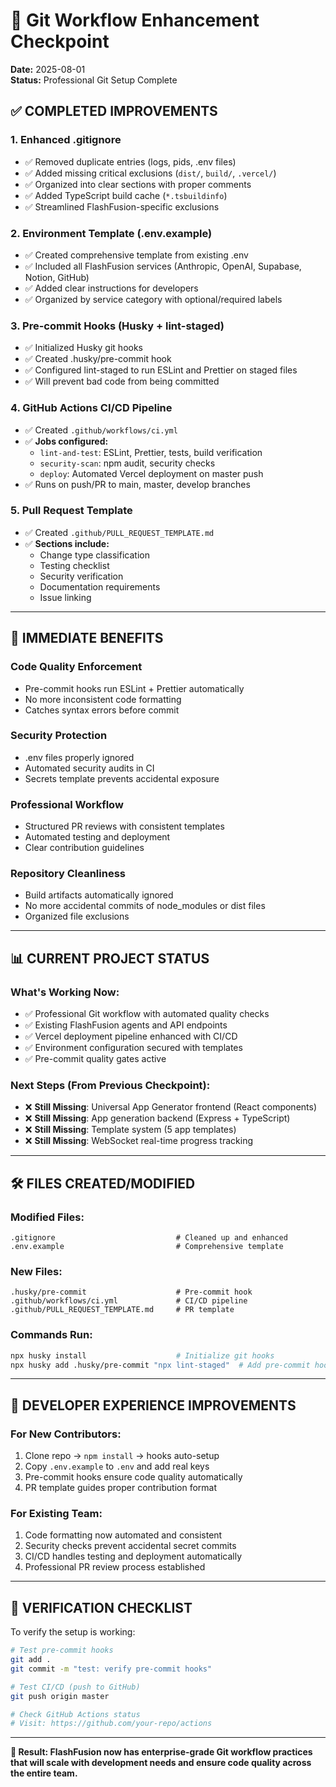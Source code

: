 # 🔧 Git Workflow Enhancement Checkpoint
**Date:** 2025-08-01  
**Status:** Professional Git Setup Complete

## ✅ **COMPLETED IMPROVEMENTS**

### **1. Enhanced .gitignore**
- ✅ Removed duplicate entries (logs, pids, .env files)
- ✅ Added missing critical exclusions (`dist/`, `build/`, `.vercel/`)
- ✅ Organized into clear sections with proper comments
- ✅ Added TypeScript build cache (`*.tsbuildinfo`)
- ✅ Streamlined FlashFusion-specific exclusions

### **2. Environment Template (.env.example)**
- ✅ Created comprehensive template from existing .env
- ✅ Included all FlashFusion services (Anthropic, OpenAI, Supabase, Notion, GitHub)
- ✅ Added clear instructions for developers
- ✅ Organized by service category with optional/required labels

### **3. Pre-commit Hooks (Husky + lint-staged)**
- ✅ Initialized Husky git hooks
- ✅ Created .husky/pre-commit hook
- ✅ Configured lint-staged to run ESLint and Prettier on staged files
- ✅ Will prevent bad code from being committed

### **4. GitHub Actions CI/CD Pipeline**
- ✅ Created `.github/workflows/ci.yml`
- ✅ **Jobs configured:**
  - `lint-and-test`: ESLint, Prettier, tests, build verification
  - `security-scan`: npm audit, security checks
  - `deploy`: Automated Vercel deployment on master push
- ✅ Runs on push/PR to main, master, develop branches

### **5. Pull Request Template**
- ✅ Created `.github/PULL_REQUEST_TEMPLATE.md`
- ✅ **Sections include:**
  - Change type classification
  - Testing checklist
  - Security verification
  - Documentation requirements
  - Issue linking

---

## 🚀 **IMMEDIATE BENEFITS**

### **Code Quality Enforcement**
- Pre-commit hooks run ESLint + Prettier automatically
- No more inconsistent code formatting
- Catches syntax errors before commit

### **Security Protection**
- .env files properly ignored
- Automated security audits in CI
- Secrets template prevents accidental exposure

### **Professional Workflow**
- Structured PR reviews with consistent templates
- Automated testing and deployment
- Clear contribution guidelines

### **Repository Cleanliness**
- Build artifacts automatically ignored
- No more accidental commits of node_modules or dist files
- Organized file exclusions

---

## 📊 **CURRENT PROJECT STATUS**

### **What's Working Now:**
- ✅ Professional Git workflow with automated quality checks
- ✅ Existing FlashFusion agents and API endpoints
- ✅ Vercel deployment pipeline enhanced with CI/CD
- ✅ Environment configuration secured with templates
- ✅ Pre-commit quality gates active

### **Next Steps (From Previous Checkpoint):**
- ❌ **Still Missing**: Universal App Generator frontend (React components)
- ❌ **Still Missing**: App generation backend (Express + TypeScript)
- ❌ **Still Missing**: Template system (5 app templates)
- ❌ **Still Missing**: WebSocket real-time progress tracking

---

## 🛠️ **FILES CREATED/MODIFIED**

### **Modified Files:**
```
.gitignore                           # Cleaned up and enhanced
.env.example                         # Comprehensive template
```

### **New Files:**
```
.husky/pre-commit                    # Pre-commit hook
.github/workflows/ci.yml             # CI/CD pipeline
.github/PULL_REQUEST_TEMPLATE.md     # PR template
```

### **Commands Run:**
```bash
npx husky install                    # Initialize git hooks
npx husky add .husky/pre-commit "npx lint-staged"  # Add pre-commit hook
```

---

## 🎯 **DEVELOPER EXPERIENCE IMPROVEMENTS**

### **For New Contributors:**
1. Clone repo → `npm install` → hooks auto-setup
2. Copy `.env.example` to `.env` and add real keys
3. Pre-commit hooks ensure code quality automatically
4. PR template guides proper contribution format

### **For Existing Team:**
1. Code formatting now automated and consistent
2. Security checks prevent accidental secret commits
3. CI/CD handles testing and deployment automatically
4. Professional PR review process established

---

## 🚦 **VERIFICATION CHECKLIST**

To verify the setup is working:

```bash
# Test pre-commit hooks
git add .
git commit -m "test: verify pre-commit hooks"

# Test CI/CD (push to GitHub)
git push origin master

# Check GitHub Actions status
# Visit: https://github.com/your-repo/actions
```

---

**🎉 Result: FlashFusion now has enterprise-grade Git workflow practices that will scale with development needs and ensure code quality across the entire team.**